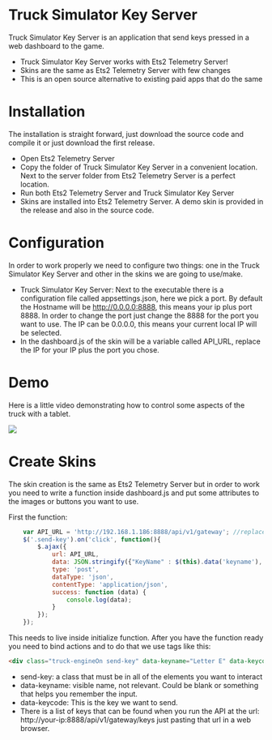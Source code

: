# Truck Simulator Key Server
Truck Simulator Key Server is an application that send keys pressed in a web dashboard to the game.

  - Truck Simulator Key Server works with Ets2 Telemetry Server!
  - Skins are the same as Ets2 Telemetry Server with few changes
  - This is an open source alternative to existing paid apps that do the same

# Installation
The installation is straight forward, just download the source code and compile it or just download the first release.

  - Open Ets2 Telemetry Server
  - Copy the folder of Truck Simulator Key Server in a convenient location. Next to the server folder from Ets2 Telemetry Server is a perfect location.
  - Run both Ets2 Telemetry Server and Truck Simulator Key Server
  - Skins are installed into Ets2 Telemetry Server. A demo skin is provided in the release and also in the source code.

# Configuration
In order to work properly we need to configure two things: one in the Truck Simulator Key Server and other in the skins we are going to use/make.
- Truck Simulator Key Server: Next to the executable there is a configuration file called appsettings.json, here we pick a port. By default the Hostname will be http://0.0.0.0:8888, this means your ip plus port 8888. In order to change the port just change the 8888 for the port you want to use. The IP can be 0.0.0.0, this means your current local IP will be selected.
- In the dashboard.js of the skin will be a variable called API_URL, replace the IP for your IP plus the port you chose.

# Demo
Here is a little video demonstrating how to control some aspects of the truck with a tablet.

[![](http://img.youtube.com/vi/_HAQy04bTTo/0.jpg)](http://www.youtube.com/watch?v=_HAQy04bTTo "")

# Create Skins
The skin creation is the same as Ets2 Telemetry Server but in order to work you need to write a function inside dashboard.js and put some attributes to the images or buttons you want to use.

First the function:
```javascript
    var API_URL = 'http://192.168.1.186:8888/api/v1/gateway'; //replace this IP for yours!!!!
    $('.send-key').on('click', function(){
        $.ajax({
            url: API_URL,
            data: JSON.stringify({"KeyName" : $(this).data('keyname'), "KeyCode" : $(this).data('keycode')}),
            type: 'post',
            dataType: 'json',
            contentType: 'application/json',
            success: function (data) {
                console.log(data);
            }           
        });
    });
```
This needs to live inside initialize function.
After you have the function ready you need to bind actions and to do that we use tags like this:

```html
<div class="truck-engineOn send-key" data-keyname="Letter E" data-keycode="E"></div>
```
- send-key: a class that must be in all of the elements you want to interact
- data-keyname: visible name, not relevant. Could be blank or something that helps you remember the input.
- data-keycode: This is the key we want to send. 
- There is a list of keys that can be found when you run the API at the url: http://your-ip:8888/api/v1/gateway/keys just pasting that url in a web browser.
